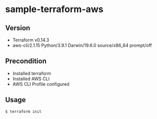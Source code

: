 # sample-terraform-aws

## Version
- Terraform v0.14.3
- aws-cli/2.1.15 Python/3.9.1 Darwin/19.6.0 source/x86_64 prompt/off


## Precondition
- Installed terraform
- Installed AWS CLI
- AWS CLI Profile configured


## Usage

```
$ terraform init
```
